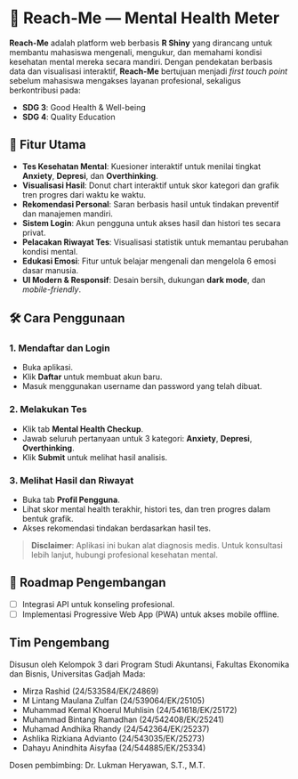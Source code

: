 # 🧠 Reach-Me — Mental Health Meter

**Reach-Me** adalah platform web berbasis **R Shiny** yang dirancang untuk membantu mahasiswa mengenali, mengukur, dan memahami kondisi kesehatan mental mereka secara mandiri. Dengan pendekatan berbasis data dan visualisasi interaktif, **Reach-Me** bertujuan menjadi _first touch point_ sebelum mahasiswa mengakses layanan profesional, sekaligus berkontribusi pada:

- **SDG 3**: Good Health & Well-being
- **SDG 4**: Quality Education

## 🚀 Fitur Utama

- **Tes Kesehatan Mental**: Kuesioner interaktif untuk menilai tingkat **Anxiety**, **Depresi**, dan **Overthinking**.
- **Visualisasi Hasil**: Donut chart interaktif untuk skor kategori dan grafik tren progres dari waktu ke waktu.
- **Rekomendasi Personal**: Saran berbasis hasil untuk tindakan preventif dan manajemen mandiri.
- **Sistem Login**: Akun pengguna untuk akses hasil dan histori tes secara privat.
- **Pelacakan Riwayat Tes**: Visualisasi statistik untuk memantau perubahan kondisi mental.
- **Edukasi Emosi**: Fitur untuk belajar mengenali dan mengelola 6 emosi dasar manusia.
- **UI Modern & Responsif**: Desain bersih, dukungan **dark mode**, dan _mobile-friendly_.

## 🛠️ Cara Penggunaan

### 1. Mendaftar dan Login
- Buka aplikasi.
- Klik **Daftar** untuk membuat akun baru.
- Masuk menggunakan username dan password yang telah dibuat.

### 2. Melakukan Tes
- Klik tab **Mental Health Checkup**.
- Jawab seluruh pertanyaan untuk 3 kategori: **Anxiety**, **Depresi**, **Overthinking**.
- Klik **Submit** untuk melihat hasil analisis.

### 3. Melihat Hasil dan Riwayat
- Buka tab **Profil Pengguna**.
- Lihat skor mental health terakhir, histori tes, dan tren progres dalam bentuk grafik.
- Akses rekomendasi tindakan berdasarkan hasil tes.

> **Disclaimer**: Aplikasi ini bukan alat diagnosis medis. Untuk konsultasi lebih lanjut, hubungi profesional kesehatan mental.

## 🚧 Roadmap Pengembangan

- [ ] Integrasi API untuk konseling profesional.
- [ ] Implementasi Progressive Web App (PWA) untuk akses mobile offline.

## Tim Pengembang
Disusun oleh Kelompok 3 dari Program Studi Akuntansi, Fakultas Ekonomika dan Bisnis, Universitas Gadjah Mada:
- Mirza Rashid			              	(24/533584/EK/24869)
- M Lintang Maulana Zulfan	      	(24/539064/EK/25105)
- Muhammad Kemal Khoerul Muhlisin 	(24/541618/EK/25172)
- Muhammad Bintang Ramadhan		      (24/542408/EK/25241)
- Muhamad Andhika Rhandy 		        (24/542364/EK/25237)
- Ashlika Rizkiana Advianto		      (24/543035/EK/25273)
- Dahayu Anindhita Aisyfaa 		      (24/544885/EK/25334)

Dosen pembimbing: Dr. Lukman Heryawan, S.T., M.T.

